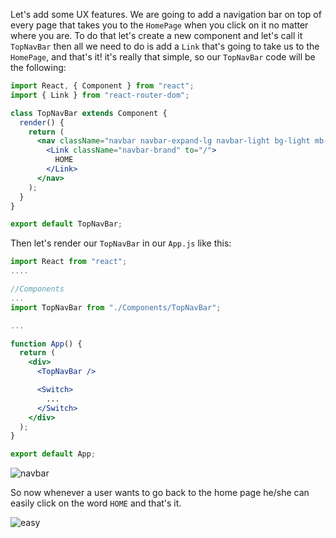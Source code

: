 Let's add some UX features. We are going to add a navigation bar on top of every page that takes you to the `HomePage` when you click on it no matter where you are.
To do that let's create a new component and let's call it `TopNavBar` then all we need to do is add a `Link` that's going to take us to the `HomePage`, and that's it! it's really that simple, so our `TopNavBar` code will be the following:

```jsx
import React, { Component } from "react";
import { Link } from "react-router-dom";

class TopNavBar extends Component {
  render() {
    return (
      <nav className="navbar navbar-expand-lg navbar-light bg-light mb-3">
        <Link className="navbar-brand" to="/">
          HOME
        </Link>
      </nav>
    );
  }
}

export default TopNavBar;
```

Then let's render our `TopNavBar` in our `App.js` like this:

```jsx
import React from "react";
....

//Components
...
import TopNavBar from "./Components/TopNavBar";

...

function App() {
  return (
    <div>
      <TopNavBar />

      <Switch>
        ...
      </Switch>
    </div>
  );
}

export default App;
```

![navbar](https://i.imgur.com/KfD3jsq.jpg)

So now whenever a user wants to go back to the home page he/she can easily click on the word `HOME` and that's it.

![easy](https://media0.giphy.com/media/3o7btNa0RUYa5E7iiQ/giphy.gif)
